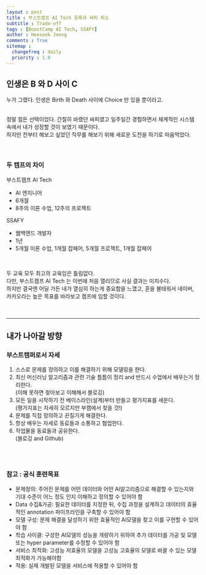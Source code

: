 ```yaml
---
layout : post
title : 부스트캠프 AI Tech 등록과 싸피 퇴소
subtitle : Trade-off
tags : [BoostCamp AI Tech, SSAFY]
author : Heeseok Jeong
comments : True
sitemap :
  changefreq : daily
  priority : 1.0
---
```


## 인생은 B 와 D 사이 C  

누가 그랬다. 인생은 Birth 와 Death 사이에 Choice 만 있을 뿐이라고.
<br><br>

정말 힘든 선택이었다.
간절히 바랬던 싸피였고 일주일간 경험하면서 체계적인 시스템 속에서 내가 성장할 것이 보였기 때문이다.  
하지만 전부터 해보고 싶었던 직무를 해보기 위해 새로운 도전을 하기로 마음먹었다.
<br><br><br>

### 두 캠프의 차이
부스트캠프 AI Tech
- AI 엔지니어
- 6개월
- 8주의 이론 수업, 12주의 프로젝트

SSAFY
- 웹백엔드 개발자
- 1년
- 5개월 이론 수업, 1개월 잡페어, 5개월 프로젝트, 1개월 잡페어

<br>

두 교육 모두 최고의 교육임은 틀림없다.  
다만, 부스트캠프 AI Tech 는 이번에 처음 열리므로 사실 결과는 미지수다.  
하지만 결국엔 어딜 가든 내가 열심히 하는게 중요함을 느꼈고, 혼을 불태워서 네이버, 카카오라는 높은 목표를 바라보고 캠프에 임할 것이다.  
<br><br>

<hr>

## 내가 나아갈 방향

### 부스트캠퍼로서 자세
1. 스스로 문제를 정의하고 이를 해결하기 위해 모델링을 한다.
2. 최신 머신러닝 알고리즘과 관련 기술 틈틈이 정리 and 반드시 수업에서 배우는거 정리한다.  
(이해 못하면 찾아보고 이해해서 블로깅)  
3. 모든 일을 시작하기 전 베이스라인(설계)부터 만들고 평가지표를 세운다.  
(평가지표는 자세히 모르지만 부캠에서 찾을 것!)  
4. 문제를 직접 정의하고 끈질기게 해결한다.
5. 항상 배우는 자세로 동료들과 소통하고 협업한다.
6. 작업물을 동료들과 공유한다.  
(블로깅 and Github)  

<br><br>

### 참고 : 공식 훈련목표
- 문제정의: 주어진 문제를 어떤 데이터와 어떤 AI알고리즘으로 해결할 수 있는지와 기대 수준이 어느 정도 인지 이해하고 정의할 수 있어야 함    
- Data 수집&가공: 필요한 데이터를 지정한 뒤, 수집 과정을 설계하고 데이터의 효율적인 annotation 파이프라인을 구축할 수 있어야 함  
- 모델 구성: 문제 해결을 달성하기 위한 효율적인 AI모델을 찾고 이를 구현할 수 있어야 함  
- 학습 사이클: 구성한 AI모델의 성능을 개량하기 위하여 추가 데이터를 가공 및 모델 또는 hyper parameter를 수정할 수 있어야 함  
- 서비스 최적화: 고성능 저효율의 모델을 고성능 고효율의 모델로 바꿀 수 있는 모델 최적화가 가능해야함   
- 적용: 실제 개발된 모델을 서비스에 적용할 수 있어야 함  
